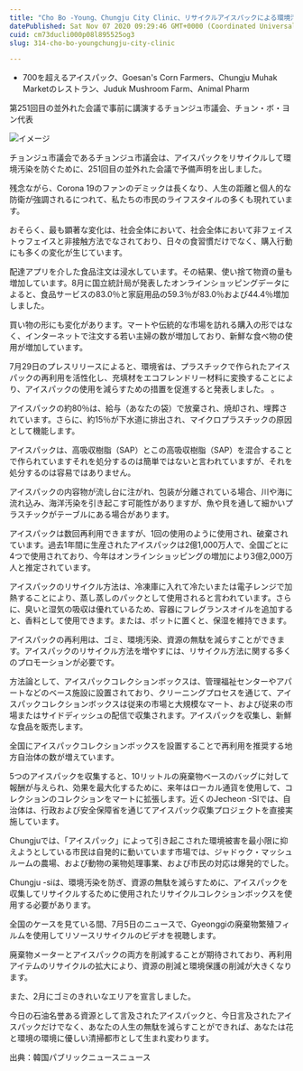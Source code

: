 ```yaml
---
title: "Cho Bo -Young、Chungju City Clinic、リサイクルアイスパックによる環境汚染に関する予備的な備考"
datePublished: Sat Nov 07 2020 09:29:46 GMT+0000 (Coordinated Universal Time)
cuid: cm73ducli000p08l895525og3
slug: 314-cho-bo-youngchungju-city-clinic

---
```



- 700を超えるアイスパック、Goesan's Corn Farmers、Chungju Muhak Marketのレストラン、Juduk Mushroom Farm、Animal Pharm

第251回目の並外れた会議で事前に講演するチョンジュ市議会、チョン・ボ・ヨン代表

![イメージ](https://cdn.hashnode.com/res/hashnode/image/upload/v1739453734666/029d0fad-74d1-4a96-a0da-d8c3ac91e8b6.jpeg)

チョンジュ市議会であるチョンジュ市議会は、アイスパックをリサイクルして環境汚染を防ぐために、251回目の並外れた会議で予備声明を出しました。

残念ながら、Corona 19のファンのデミックは長くなり、人生の距離と個人的な防衛が強調されるにつれて、私たちの市民のライフスタイルの多くも現れています。

おそらく、最も顕著な変化は、社会全体において、社会全体において非フェイストゥフェイスと非接触方法でなされており、日々の食習慣だけでなく、購入行動にも多くの変化が生じています。

配達アプリを介した食品注文は浸水しています。その結果、使い捨て物資の量も増加しています。8月に国立統計局が発表したオンラインショッピングデータによると、食品サービスの83.0％と家庭用品の59.3％が83.0％および44.4％増加しました。

買い物の形にも変化があります。マートや伝統的な市場を訪れる購入の形ではなく、インターネットで注文する若い主婦の数が増加しており、新鮮な食べ物の使用が増加しています。

7月29日のプレスリリースによると、環境省は、プラスチックで作られたアイスパックの再利用を活性化し、充填材をエコフレンドリー材料に変換することにより、アイスパックの使用を減らすための措置を促進すると発表しました。 。

アイスパックの約80％は、給与（あなたの袋）で放棄され、焼却され、埋葬されています。さらに、約15％が下水道に排出され、マイクロプラスチックの原因として機能します。

アイスパックは、高吸収樹脂（SAP）とこの高吸収樹脂（SAP）を混合することで作られていますそれを処分するのは簡単ではないと言われていますが、それを処分するのは容易ではありません。

アイスパックの内容物が流し台に注がれ、包装が分離されている場合、川や海に流れ込み、海洋汚染を引き起こす可能性がありますが、魚や貝を通して細かいプラスチックがテーブルにある場合があります。

アイスパックは数回再​​利用できますが、1回の使用のように使用され、破棄されています。過去1年間に生産されたアイスパックは2億1,000万人で、全国ごとに4つで使用されており、今年はオンラインショッピングの増加により3億2,000万人と推定されています。

アイスパックのリサイクル方法は、冷凍庫に入れて冷たいまたは電子レンジで加熱することにより、蒸し蒸しのパックとして使用されると言われています。さらに、臭いと湿気の吸収は優れているため、容器にフレグランスオイルを追加すると、香料として使用できます。または、ポットに置くと、保湿を維持できます。

アイスパックの再利用は、ゴミ、環境汚染、資源の無駄を減らすことができます。アイスパックのリサイクル方法を増やすには、リサイクル方法に関する多くのプロモーションが必要です。

方法論として、アイスパックコレクションボックスは、管理福祉センターやアパートなどのベース施設に設置されており、クリーニングプロセスを通じて、アイスパックコレクションボックスは従来の市場と大規模なマート、および従来の市場またはサイドディッシュの配信で収集されます。アイスパックを収集し、新鮮な食品を販売します。

全国にアイスパックコレクションボックスを設置することで再利用を推奨する地方自治体の数が増えています。

5つのアイスパックを収集すると、10リットルの廃棄物ベースのバッグに対して報酬が与えられ、効果を最大化するために、来年はローカル通貨を使用して、コレクションのコレクションをマートに拡張します。近くのJecheon -SIでは、自治体は、行政および安全保障省を通じてアイスパック収集プロジェクトを直接実施しています。

Chungjuでは、「アイスパック」によって引き起こされた環境被害を最小限に抑えようとしている市民は自発的に動いています市場では、ジャドゥク・マッシュルームの農場、および動物の薬物処理事業、および市民の対応は爆発的でした。

Chungju -siは、環境汚染を防ぎ、資源の無駄を減らすために、アイスパックを収集してリサイクルするために使用されたリサイクルコレクションボックスを使用する必要があります。

全国のケースを見ている間、7月5日のニュースで、Gyeonggiの廃棄物繁殖フィルムを使用してリソースリサイクルのビデオを視聴します。

廃棄物メーターとアイスパックの両方を削減することが期待されており、再利用アイテムのリサイクルの拡大により、資源の削減と環境保護の削減が大きくなります。

また、2月にゴミのきれいなエリアを宣言しました。

今日の石油名誉ある資源として言及されたアイスパックと、今日言及されたアイスパックだけでなく、あなたの人生の無駄を減らすことができれば、あなたは花と環境の環境に優しい清掃都市として生まれ変わります。

出典：韓国パブリックニュースニュース